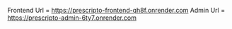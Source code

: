 Frontend Url = https://prescripto-frontend-qh8f.onrender.com 
Admin Url = https://prescripto-admin-6ty7.onrender.com
